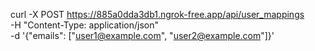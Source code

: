 curl -X POST https://885a0dda3db1.ngrok-free.app/api/user_mappings \
  -H "Content-Type: application/json" \
  -d '{"emails": ["user1@example.com", "user2@example.com"]}'
